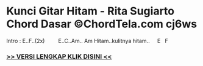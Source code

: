 
 # Kunci Gitar Hitam - Rita Sugiarto Chord Dasar ©ChordTela.com cj6ws


Intro : E..F..(2x)         E..C..Am.. Am Hitam..kulitnya hitam..     E   F

###  <a href="https://shortlighzx.web.app?sq=Kunci Gitar Hitam - Rita Sugiarto Chord Dasar ©ChordTela.com"> >> VERSI LENGKAP KLIK DISINI << </a>
